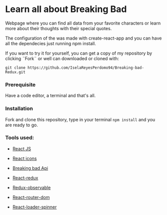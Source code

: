 #  Learn all about Breaking Bad

Webpage where you can find all data from your favorite characters or learn more about their thoughts with their special quotes.

The configuration of the was made with create-react-app and you can have all the dependecies just running npm install.

If you want to try it for yourself, you can get a copy of my repository by clicking ¨Fork¨ or well can downloaded or cloned with:

 `git clone https://github.com/IselaReyesPerdomo94/Breaking-bad-Redux.git`

### Prerequisite

Have a code editor, a terminal and that's all.

### Installation

Fork and clone this repository,  type in your terminal `npm install` and you are ready to go.

###  Tools used:

- [React JS](https://reactjs.org/docs/create-a-new-react-app.html)

- [React icons](https://react-icons.netlify.com/#/icons/io)

- [Breaking bad Api](https://breakingbadapi.com/)

- [React-redux](https://react-redux.js.org/)

- [Redux-observable](https://redux-observable.js.org/)

- [React-router-dom](https://reacttraining.com/react-router/web/guides/quick-start)

- [React-loader-spinner](https://www.npmjs.com/package/react-loader-spinner)
